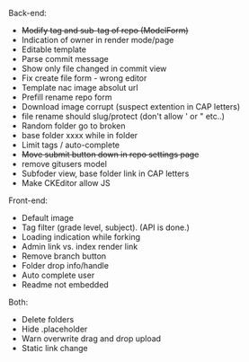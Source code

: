 Back-end:
  - ~~Modify tag and sub-tag of repo (ModelForm)~~
  - Indication of owner in render mode/page
  - Editable template
  - Parse commit message
  - Show only file changed in commit view
  - Fix create file form - wrong editor
  - Template nac image absolut url
  - Prefill rename repo form
  - Download image corrupt (suspect extention in CAP letters)
  - file rename should slug/protect (don't allow ' or " etc..)
  - Random folder go to broken
  - base folder xxxx while in folder 
  - Limit tags / auto-complete
  - ~~Move submit button down in repo settings page~~
  - remove gitusers model
  - Subfoder view, base folder link in CAP letters
  - Make CKEditor allow JS


Front-end:
  - Default image
  - Tag filter (grade level, subject). (API is done.)
  - Loading indication while forking
  - Admin link vs. index render link
  - Remove branch button
  - Folder drop info/handle
  - Auto complete user
  - Readme not embedded


Both:
  - Delete folders
  - Hide .placeholder
  - Warn overwrite drag and drop upload
  - Static link change
